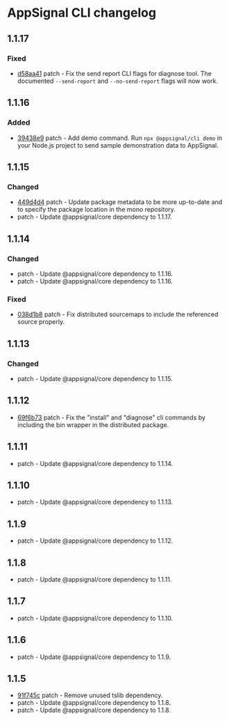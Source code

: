 # AppSignal CLI changelog

## 1.1.17

### Fixed

- [d58aa41](https://github.com/appsignal/appsignal-javascript/commit/d58aa41ceb3a4a6850467299392776c846698864) patch - Fix the send report CLI flags for diagnose tool. The documented `--send-report` and `--no-send-report` flags will now work.

## 1.1.16

### Added

- [39438e9](https://github.com/appsignal/appsignal-javascript/commit/39438e9f0649177fe55243054e8b0e8de1bd4515) patch - Add demo command. Run `npx @appsignal/cli demo` in your Node.js project to
  send sample demonstration data to AppSignal.

## 1.1.15

### Changed

- [449d4d4](https://github.com/appsignal/appsignal-javascript/commit/449d4d40381e7e6c13076732a8b4e7f65f94d5db) patch - Update package metadata to be more up-to-date and to specify the package location in the mono repository.
- patch - Update @appsignal/core dependency to 1.1.17.

## 1.1.14

### Changed

- patch - Update @appsignal/core dependency to 1.1.16.
- patch - Update @appsignal/core dependency to 1.1.16.

### Fixed

- [038d1b8](https://github.com/appsignal/appsignal-javascript/commit/038d1b8beb4042b2610ee3db1c6b3bdb3c9e881f) patch - Fix distributed sourcemaps to include the referenced source properly.

## 1.1.13

### Changed

- patch - Update @appsignal/core dependency to 1.1.15.

## 1.1.12

- [69f6b73](https://github.com/appsignal/appsignal-javascript/commit/69f6b73bf09b7b73075f23f0580c2d86a2ba4c03) patch - Fix the "install" and "diagnose" cli commands by including the bin wrapper in the distributed package.

## 1.1.11

- patch - Update @appsignal/core dependency to 1.1.14.

## 1.1.10

- patch - Update @appsignal/core dependency to 1.1.13.

## 1.1.9

- patch - Update @appsignal/core dependency to 1.1.12.

## 1.1.8

- patch - Update @appsignal/core dependency to 1.1.11.

## 1.1.7

- patch - Update @appsignal/core dependency to 1.1.10.

## 1.1.6

- patch - Update @appsignal/core dependency to 1.1.9.

## 1.1.5

- [91f745c](https://github.com/appsignal/appsignal-javascript/commit/91f745c781d68d9726ed4ed10f51da309a2ab4e7) patch - Remove unused tslib dependency.
- patch - Update @appsignal/core dependency to 1.1.8.
- patch - Update @appsignal/core dependency to 1.1.8.
